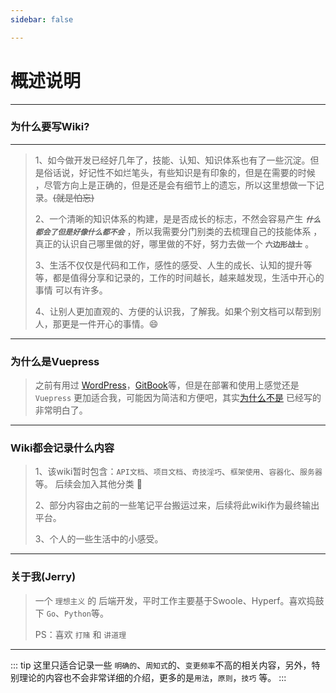 ```yaml
---
sidebar: false

---
```


# 概述说明

---

### 为什么要写Wiki?

---

> 1、如今做开发已经好几年了，技能、认知、知识体系也有了一些沉淀。但是俗话说，好记性不如烂笔头，有些知识是有印象的，但是在需要的时候
> ，尽管方向上是正确的，但是还是会有细节上的遗忘，所以这里想做一下记录。~~(就是怕忘)~~ 
> 
> 2、一个清晰的知识体系的构建，是是否成长的标志，不然会容易产生 ***`什么都会了但是好像什么都不会`*** ，所以我需要分门别类的去梳理自己的技能体系
> ，真正的认识自己哪里做的好，哪里做的不好，努力去做一个 **`六边形战士`** 。
> 
> 3、生活不仅仅是代码和工作，感性的感受、人生的成长、认知的提升等等，都是值得分享和记录的，工作的时间越长，越来越发现，生活中开心的事情
> 可以有许多。
> 
> 4、让别人更加直观的、方便的认识我，了解我。如果个别文档可以帮到别人，那更是一件开心的事情。:smile:


---

### 为什么是Vuepress

> 之前有用过 [WordPress](https://cn.wordpress.org/)，[GitBook](https://www.gitbook.com/)等，但是在部署和使用上感觉还是
> `Vuepress` 更加适合我，可能因为简洁和方便吧，其实[为什么不是](https://vuepress2.netlify.app/zh/guide/#%E4%B8%BA%E4%BB%80%E4%B9%88%E4%B8%8D%E6%98%AF)
> 已经写的非常明白了。

---

### Wiki都会记录什么内容

> 1、该wiki暂时包含：`API文档`、`项目文档`、`奇技淫巧`、`框架使用`、`容器化`、`服务器` 等。
后续会加入其他分类 :magnet:
> 
> 2、部分内容由之前的一些笔记平台搬运过来，后续将此wiki作为最终输出平台。
> 
> 3、个人的一些生活中的小感受。
---

### 关于我(Jerry)

> 一个 `理想主义` 的 后端开发，平时工作主要基于Swoole、Hyperf。喜欢捣鼓下 `Go`、`Python`等。
> 
> PS：喜欢 `打赌` 和 `讲道理`

---

::: tip
这里只适合记录一些 `明确的`、`周知式`的、`变更频率`不高的相关内容，另外，特别理论的内容也不会非常详细的介绍，更多的是`用法`，`原则`，`技巧` 等。
:::


